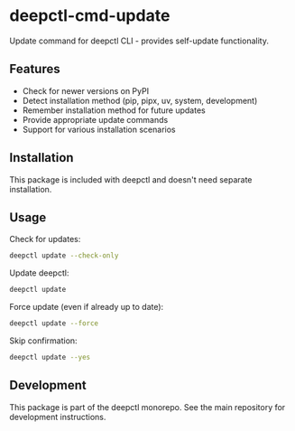 # deepctl-cmd-update

Update command for deepctl CLI - provides self-update functionality.

## Features

- Check for newer versions on PyPI
- Detect installation method (pip, pipx, uv, system, development)
- Remember installation method for future updates
- Provide appropriate update commands
- Support for various installation scenarios

## Installation

This package is included with deepctl and doesn't need separate installation.

## Usage

Check for updates:

```bash
deepctl update --check-only
```

Update deepctl:

```bash
deepctl update
```

Force update (even if already up to date):

```bash
deepctl update --force
```

Skip confirmation:

```bash
deepctl update --yes
```

## Development

This package is part of the deepctl monorepo. See the main repository for development instructions.
